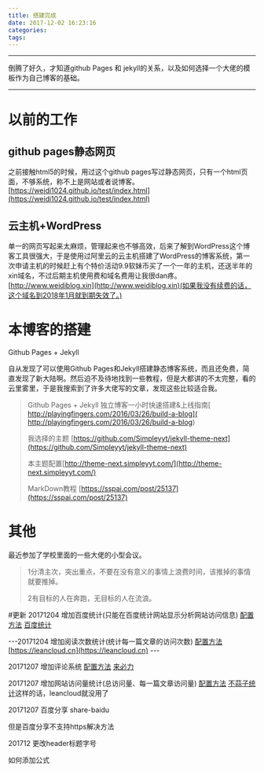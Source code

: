 ```yaml
---
title: 搭建完成
date: 2017-12-02 16:23:16
categories:
tags:
---
```


---
倒腾了好久，才知道github Pages 和 jekyll的关系，以及如何选择一个大佬的模板作为自己博客的基础。

---

# 以前的工作
## github pages静态网页
之前接触html5的时候，用过这个github pages写过静态网页，只有一个html页面，不够系统，称不上是网站或者说博客。[https://weidi1024.github.io/test/index.html](https://weidi1024.github.io/test/index.html)
## 云主机+WordPress
单一的网页写起来太麻烦，管理起来也不够高效，后来了解到WordPress这个博客工具很强大，于是使用过阿里云的云主机搭建了WordPress的博客系统，第一次申请主机的时候赶上有个特价活动9.9软妹币买了一个一年的主机，还送半年的xin域名，不过后期主机使用费和域名费用让我很dan疼。[http://www.weidiblog.xin](http://www.weidiblog.xin)(如果我没有续费的话，这个域名到2018年1月就到期失效了。)

# 本博客的搭建
 Github Pages + Jekyll
 
自从发现了可以使用Github Pages和Jekyll搭建静态博客系统，而且还免费，简直发现了新大陆啊。然后迫不及待地找到一些教程，但是大都讲的不太完整，看的云里雾里，于是我搜索到了许多大佬写的文章，发现这些比较适合我。

>Github Pages + Jekyll 独立博客一小时快速搭建&上线指南[ http://playingfingers.com/2016/03/26/build-a-blog]( http://playingfingers.com/2016/03/26/build-a-blog)
>
>我选择的主题 [https://github.com/Simpleyyt/jekyll-theme-next](https://github.com/Simpleyyt/jekyll-theme-next)
>
>本主题配置[http://theme-next.simpleyyt.com/](http://theme-next.simpleyyt.com/)
>
>MarkDown教程 [https://sspai.com/post/25137](https://sspai.com/post/25137)

# 其他
最近参加了学校里面的一些大佬的小型会议。
>1分清主次，突出重点，不要在没有意义的事情上浪费时间，该推掉的事情就要推掉。
>
>2有目标的人在奔跑，无目标的人在流浪。


#更新
20171204 增加百度统计(只能在百度统计网站显示分析网站访问信息) [配置方法](http://theme-next.simpleyyt.com/third-party-services.html#analytics-baidu)  [百度统计](https://tongji.baidu.com) 

---20171204 增加阅读次数统计(统计每一篇文章的访问次数) [配置方法](http://theme-next.simpleyyt.com/third-party-services.html#leanclound-page-views)  [https://leancloud.cn](https://leancloud.cn) ---


20171207 增加评论系统 [配置方法](http://theme-next.simpleyyt.com/third-party-services.html#livere)  [来必力](https://livere.com/) 

20171207 增加网站访问量统计(总访问量、每一篇文章访问量) [配置方法](http://theme-next.simpleyyt.com/third-party-services.html#analytics-busuanzi) [不蒜子统计](http://busuanzi.ibruce.info/)这样的话，leancloud就没用了

20171207 百度分享 share-baidu

但是百度分享不支持https解决方法

201712  更改header标题字号


如何添加公式